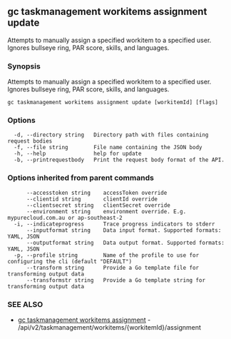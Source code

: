 ## gc taskmanagement workitems assignment update

Attempts to manually assign a specified workitem to a specified user.  Ignores bullseye ring, PAR score, skills, and languages.

### Synopsis

Attempts to manually assign a specified workitem to a specified user.  Ignores bullseye ring, PAR score, skills, and languages.

```
gc taskmanagement workitems assignment update [workitemId] [flags]
```

### Options

```
  -d, --directory string   Directory path with files containing request bodies
  -f, --file string        File name containing the JSON body
  -h, --help               help for update
  -b, --printrequestbody   Print the request body format of the API.
```

### Options inherited from parent commands

```
      --accesstoken string    accessToken override
      --clientid string       clientId override
      --clientsecret string   clientSecret override
      --environment string    environment override. E.g. mypurecloud.com.au or ap-southeast-2
  -i, --indicateprogress      Trace progress indicators to stderr
      --inputformat string    Data input format. Supported formats: YAML, JSON
      --outputformat string   Data output format. Supported formats: YAML, JSON
  -p, --profile string        Name of the profile to use for configuring the cli (default "DEFAULT")
      --transform string      Provide a Go template file for transforming output data
      --transformstr string   Provide a Go template string for transforming output data
```

### SEE ALSO

* [gc taskmanagement workitems assignment](gc_taskmanagement_workitems_assignment.html)	 - /api/v2/taskmanagement/workitems/{workitemId}/assignment


